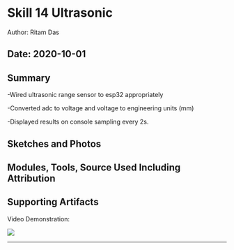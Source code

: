#  Skill 14 Ultrasonic

Author: Ritam Das

Date: 2020-10-01
-----

## Summary
-Wired ultrasonic range sensor to esp32 appropriately

-Converted adc to voltage and voltage to engineering units (mm)

-Displayed results on console sampling every 2s.

## Sketches and Photos


## Modules, Tools, Source Used Including Attribution


## Supporting Artifacts
Video Demonstration:

[![](http://img.youtube.com/vi/yW5cEVq8HKs/0.jpg)](http://www.youtube.com/watch?v=yW5cEVq8HKs "")

-----
